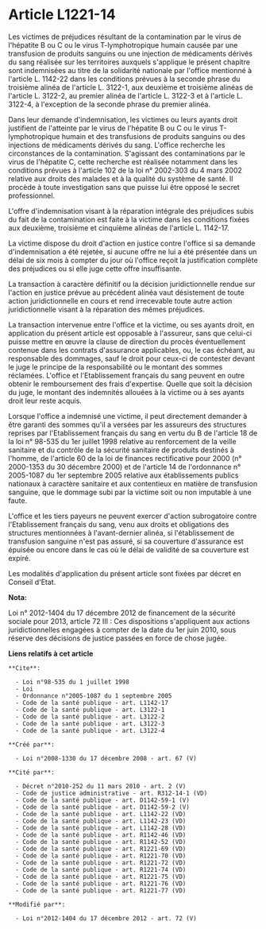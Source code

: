 # Article L1221-14

Les victimes de préjudices résultant de la contamination par le virus de l'hépatite B ou C ou le virus T-lymphotropique
humain causée par une transfusion de produits sanguins ou une injection de médicaments dérivés du sang réalisée sur les
territoires auxquels s'applique le présent chapitre sont indemnisées au titre de la solidarité nationale par l'office
mentionné à l'article L. 1142-22 dans les conditions prévues à la seconde phrase du troisième alinéa de l'article L. 3122-1,
aux deuxième et troisième alinéas de l'article L. 3122-2, au premier alinéa de l'article L. 3122-3 et à l'article L. 3122-4,
à l'exception de la seconde phrase du premier alinéa. 

Dans leur demande d'indemnisation, les victimes ou leurs ayants droit justifient de l'atteinte par le virus de l'hépatite B
ou C ou le virus T-lymphotropique humain et des transfusions de produits sanguins ou des injections de médicaments dérivés du
sang. L'office recherche les circonstances de la contamination. S'agissant des contaminations par le virus de l'hépatite C,
cette recherche est réalisée notamment dans les conditions prévues à l'article 102 de la loi n° 2002-303 du 4 mars 2002
relative aux droits des malades et à la qualité du système de santé. Il procède à toute investigation sans que puisse lui
être opposé le secret professionnel. 

L'offre d'indemnisation visant à la réparation intégrale des préjudices subis du fait de la contamination est faite à la
victime dans les conditions fixées aux deuxième, troisième et cinquième alinéas de l'article L. 1142-17. 

La victime dispose du droit d'action en justice contre l'office si sa demande d'indemnisation a été rejetée, si aucune offre
ne lui a été présentée dans un délai de six mois à compter du jour où l'office reçoit la justification complète des
préjudices ou si elle juge cette offre insuffisante. 

La transaction à caractère définitif ou la décision juridictionnelle rendue sur l'action en justice prévue au précédent
alinéa vaut désistement de toute action juridictionnelle en cours et rend irrecevable toute autre action juridictionnelle
visant à la réparation des mêmes préjudices. 

La transaction intervenue entre l'office et la victime, ou ses ayants droit, en application du présent article est opposable
à l'assureur, sans que celui-ci puisse mettre en œuvre la clause de direction du procès éventuellement contenue dans les
contrats d'assurance applicables, ou, le cas échéant, au responsable des dommages, sauf le droit pour ceux-ci de contester
devant le juge le principe de la responsabilité ou le montant des sommes réclamées. L'office et l'Etablissement français du
sang peuvent en outre obtenir le remboursement des frais d'expertise. Quelle que soit la décision du juge, le montant des
indemnités allouées à la victime ou à ses ayants droit leur reste acquis. 

Lorsque l'office a indemnisé une victime, il peut directement demander à être garanti des sommes qu'il a versées par les
assureurs des structures reprises par l'Etablissement français du sang en vertu du B de l'article 18 de la loi n° 98-535 du
1er juillet 1998 relative au renforcement de la veille sanitaire et du contrôle de la sécurité sanitaire de produits destinés
à l'homme, de l'article 60 de la loi de finances rectificative pour 2000 (n° 2000-1353 du 30 décembre 2000) et de l'article
14 de l'ordonnance n° 2005-1087 du 1er septembre 2005 relative aux établissements publics nationaux à caractère sanitaire et
aux contentieux en matière de transfusion sanguine, que le dommage subi par la victime soit ou non imputable à une faute. 

L'office et les tiers payeurs ne peuvent exercer d'action subrogatoire contre l'Etablissement français du sang, venu aux
droits et obligations des structures mentionnées à l'avant-dernier alinéa, si l'établissement de transfusion sanguine n'est
pas assuré, si sa couverture d'assurance est épuisée ou encore dans le cas où le délai de validité de sa couverture est
expiré. 

Les modalités d'application du présent article sont fixées par décret en Conseil d'Etat.

**Nota:**

Loi n° 2012-1404 du 17 décembre 2012 de financement de la sécurité sociale pour 2013, article 72 III : Ces dispositions
s'appliquent aux actions juridictionnelles engagées à compter de la date du 1er juin 2010, sous réserve des décisions de
justice passées en force de chose jugée.

**Liens relatifs à cet article**

	**Cite**:

	  - Loi n°98-535 du 1 juillet 1998
	  - Loi
	  - Ordonnance n°2005-1087 du 1 septembre 2005
	  - Code de la santé publique - art. L1142-17
	  - Code de la santé publique - art. L3122-1
	  - Code de la santé publique - art. L3122-2
	  - Code de la santé publique - art. L3122-3
	  - Code de la santé publique - art. L3122-4

	**Créé par**:

	  - Loi n°2008-1330 du 17 décembre 2008 - art. 67 (V)

	**Cité par**:

	  - Décret n°2010-252 du 11 mars 2010 - art. 2 (V)
	  - Code de justice administrative - art. R312-14-1 (VD)
	  - Code de la santé publique - art. D1142-59-1 (V)
	  - Code de la santé publique - art. D1142-59-2 (V)
	  - Code de la santé publique - art. L1142-22 (VD)
	  - Code de la santé publique - art. L1142-23 (VD)
	  - Code de la santé publique - art. L1142-28 (VD)
	  - Code de la santé publique - art. R1142-46 (VD)
	  - Code de la santé publique - art. R1142-52 (VD)
	  - Code de la santé publique - art. R1221-69 (VD)
	  - Code de la santé publique - art. R1221-70 (VD)
	  - Code de la santé publique - art. R1221-72 (VD)
	  - Code de la santé publique - art. R1221-74 (VD)
	  - Code de la santé publique - art. R1221-75 (VD)
	  - Code de la santé publique - art. R1221-76 (VD)
	  - Code de la santé publique - art. R1221-77 (VD)

	**Modifié par**:

	  - Loi n°2012-1404 du 17 décembre 2012 - art. 72 (V)
